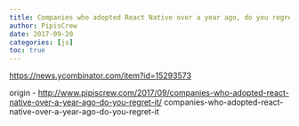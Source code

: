 ```yaml
---
title: Companies who adopted React Native over a year ago, do you regret it?
author: PipisCrew
date: 2017-09-20
categories: [js]
toc: true
---
```


https://news.ycombinator.com/item?id=15293573

origin - http://www.pipiscrew.com/2017/09/companies-who-adopted-react-native-over-a-year-ago-do-you-regret-it/ companies-who-adopted-react-native-over-a-year-ago-do-you-regret-it